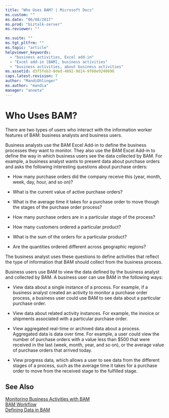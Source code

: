 ```yaml
---
title: "Who Uses BAM? | Microsoft Docs"
ms.custom: ""
ms.date: "06/08/2017"
ms.prod: "biztalk-server"
ms.reviewer: ""

ms.suite: ""
ms.tgt_pltfrm: ""
ms.topic: "article"
helpviewer_keywords: 
  - "business activities, Excel add-in"
  - "Excel add-in [BAM], business activities"
  - "business activities, about business activities"
ms.assetid: d3f5feb3-0ded-4892-9d14-9f08e9240698
caps.latest.revision: 7
author: "MandiOhlinger"
ms.author: "mandia"
manager: "anneta"
---
```

# Who Uses BAM?
There are two types of users who interact with the information worker features of BAM: business analysts and business users.  
  
 Business analysts use the BAM Excel Add-in to define the business processes they want to monitor. They also use the BAM Excel Add-in to define the way in which business users see the data collected by BAM. For example, a business analyst wants to present data about purchase orders and asks the following interesting questions about purchase orders:  
  
-   How many purchase orders did the company receive this (year, month, week, day, hour, and so on)?  
  
-   What is the current value of active purchase orders?  
  
-   What is the average time it takes for a purchase order to move though the stages of the purchase order process?  
  
-   How many purchase orders are in a particular stage of the process?  
  
-   How many customers ordered a particular product?  
  
-   What is the sum of the orders for a particular product?  
  
-   Are the quantities ordered different across geographic regions?  
  
 The business analyst uses these questions to define activities that reflect the type of information that BAM should collect from the business process.  
  
 Business users use BAM to view the data defined by the business analyst and collected by BAM. A business user can use BAM in the following ways:  
  
-   View data about a single instance of a process. For example, if a business analyst created an activity to monitor a purchase order process, a business user could use BAM to see data about a particular purchase order.  
  
-   View data about related activity instances. For example, the invoice or shipments associated with a particular purchase order.  
  
-   View aggregated real-time or archived data about a process. Aggregated data is data over time. For example, a user could view the number of purchase orders with a value less than $500 that were received in the last (week, month, year, and so on), or the average value of purchase orders that arrived today.  
  
-   View progress data, which allows a user to see data from the different stages of a process, such as the average time it takes for a purchase order to move from the received stage to the fulfilled stage.  
  
## See Also  
 [Monitoring Business Activities with BAM](../core/monitoring-business-activities-with-bam.md)   
 [BAM Workflow](../core/bam-workflow.md)   
 [Defining Data in BAM](../core/defining-data-in-bam.md)